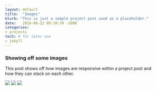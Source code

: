 ```yaml
---
layout: default
title:  "Images"
blurb: "This is just a sample project post used as a placeholder."
date:   2016-06-22 09:10:39 -1000
categories:
- projects
tech: # for later use
- jekyll
---
```


### Showing off some images

This post shows off how images are responsive within a project post and how they
can stack on each other.

![](http://placehold.it/685x342)
![](http://placehold.it/685x342)
![](http://placehold.it/685x342)
